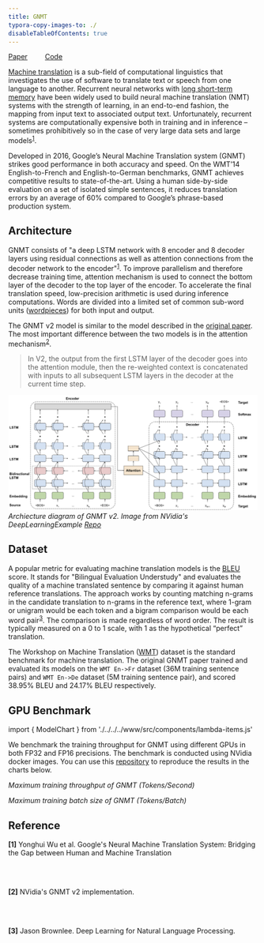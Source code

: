 ```yaml
---
title: GNMT
typora-copy-images-to: ./
disableTableOfContents: true
---
```


[Paper](https://arxiv.org/abs/1609.08144)   &nbsp; &nbsp; &nbsp; &nbsp; [Code](https://github.com/NVIDIA/DeepLearningExamples/tree/master/PyTorch/Translation/GNMT)

[Machine translation](https://en.wikipedia.org/wiki/Machine_translation) is a sub-field of computational linguistics that investigates the use of software to translate text or speech from one language to another. Recurrent neural networks with [long short-term memory](https://www.bioinf.jku.at/publications/older/2604.pdf) have been widely used to build neural machine translation (NMT) systems with the strength of learning, in an end-to-end fashion, the mapping from input text to associated output text. Unfortunately, recurrent systems are computationally expensive both in training and in inference – sometimes prohibitively so in the case of very large data sets and large models<sup id="a1">[1](#f1)</sup>.

Developed in 2016, Google’s Neural Machine Translation system (GNMT) strikes good performance in both accuracy and speed. On the WMT’14 English-to-French and English-to-German benchmarks, GNMT achieves competitive results to state-of-the-art. Using a human side-by-side evaluation on a set of isolated simple sentences, it reduces translation errors by an average of 60% compared to Google’s phrase-based production system.



## Architecture

GNMT consists of "a deep LSTM network with 8 encoder and 8 decoder layers using residual connections as well as attention connections from the decoder network to the encoder"<sup id="a1">[1](#f1)</sup>. To improve parallelism and therefore decrease training time, attention mechanism is used to connect the bottom layer of the decoder to the top layer of the encoder. To accelerate the final translation speed, low-precision arithmetic is used during inference computations. Words are divided into a limited set of common sub-word units ([wordpieces](https://github.com/google/sentencepiece)) for both input and output.

The GNMT v2 model is similar to the model described in the [original paper](https://arxiv.org/abs/1609.08144). The most important difference between the two models is in the attention mechanism<sup id="a2">[2](#f1)</sup>. 

> In V2, the output from the first LSTM layer of the decoder goes into the attention module, then the re-weighted context is concatenated with inputs to all subsequent LSTM layers in the decoder at the current time step.

![GNMT](gnmt.png)
*Archiecture diagram of GNMT v2. Image from NVidia's DeepLearningExample [Repo](https://github.com/NVIDIA/DeepLearningExamples/tree/master/PyTorch/Translation/GNMT#model-overview)*

## Dataset

A popular metric for evaluating machine translation models is the [BLEU](https://en.wikipedia.org/wiki/BLEU) score. It stands for "Bilingual Evaluation Understudy" and evaluates the quality of a machine translated sentence by comparing it against human reference translations. The approach works by counting matching n-grams in the candidate translation to n-grams in the reference text, where 1-gram or unigram would be each token and a bigram comparison would be each word pair<sup id="a3">[3](#f3)</sup>. The comparison is made regardless of word order. The result is typically measured on a 0 to 1 scale, with 1 as the hypothetical “perfect” translation.

The Workshop on Machine Translation ([WMT](http://www.statmt.org/wmt19/)) dataset is the standard benchmark for machine translation. The original GNMT paper trained and evaluated its models on the `WMT En->Fr` dataset (36M training sentence pairs) and `WMT En->De` dataset (5M training sentence pair), and scored 38.95% BLEU and 24.17% BLEU respectively. 



## GPU Benchmark

import { ModelChart } from './../../../www/src/components/lambda-items.js'

We benchmark the training throughput for GNMT using different GPUs in both FP32 and FP16 precisions. The benchmark is conducted using NVidia docker images. You can use this [repository](https://github.com/lambdal/deeplearning-benchmark) to reproduce the results in the charts below.


<ModelChart selected_model='gnmt' selected_gpu='V100' selected_metric="throughput"/>

*Maximum training throughput of GNMT (Tokens/Second)*


<ModelChart selected_model='gnmt' selected_gpu='V100' selected_metric="bs"/>

*Maximum training batch size of GNMT (Tokens/Batch)*

## Reference

<b id="f1">[1]</b> Yonghui Wu et al. Google's Neural Machine Translation System: Bridging the Gap between Human and Machine Translation

<br />
<br />

<b id="f2">[2]</b> NVidia's GNMT v2 implementation.

<br />
<br />

<b id="f3">[3]</b> Jason Brownlee. Deep Learning for Natural Language Processing.

